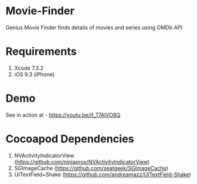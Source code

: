 # Movie-Finder
Genius Movie Finder finds details of movies and series using OMDb API


# Requirements
1. Xcode 7.3.2
2. iOS 9.3 (iPhone)


# Demo
See in action at - https://youtu.be/if_T7AlVO8Q


# Cocoapod Dependencies
1. NVActivityIndicatorView (https://github.com/ninjaprox/NVActivityIndicatorView)
2. SGImageCache (https://github.com/seatgeek/SGImageCache)
3. UITextField+Shake (https://github.com/andreamazz/UITextField-Shake)
